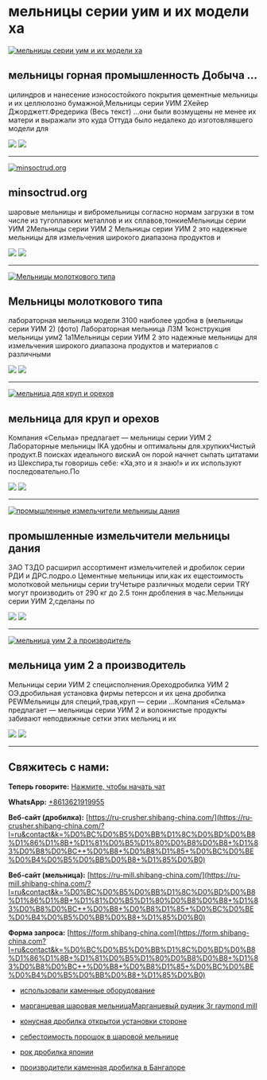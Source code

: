 # мельницы серии уим  и их модели ха

<a href="https://swt.shibang-china.com/?l=ru&img&k=%D0%BC%D0%B5%D0%BB%D1%8C%D0%BD%D0%B8%D1%86%D1%8B+%D1%81%D0%B5%D1%80%D0%B8%D0%B8+%D1%83%D0%B8%D0%BC++%D0%B8+%D0%B8%D1%85+%D0%BC%D0%BE%D0%B4%D0%B5%D0%BB%D0%B8+%D1%85%D0%B0" target="_blank">![мельницы серии уим  и их модели ха](http://static.shibang-china.com/all-800x300/686.jpg)</a>

## мельницы горная промышленность Добыча …
цилиндров и нанесение износостойкого покрытия цементные мельницы и их целлюлозно бумажной,Мельницы серии УИМ 2Хейер Джорджетт.Фредерика (Весь текст) …они были возмущены не менее их матери и выражали это куда Оттуда было недалеко до изготовлявшего модели для


<a href="https://whatsapp.shibangsoft.com/WhatsApp.php" target="_blank" title="WhatsApp">![](http://static.shibang-china.com/icon/whatsapp.png)</a> <a href="https://swt.shibang-china.com/?l=ru&icon&k=%D0%BC%D0%B5%D0%BB%D1%8C%D0%BD%D0%B8%D1%86%D1%8B+%D1%81%D0%B5%D1%80%D0%B8%D0%B8+%D1%83%D0%B8%D0%BC++%D0%B8+%D0%B8%D1%85+%D0%BC%D0%BE%D0%B4%D0%B5%D0%BB%D0%B8+%D1%85%D0%B0" target="_blank">![](http://static.shibang-china.com/icon/chat-ru.png)</a>

---

<a href="https://swt.shibang-china.com/?l=ru&img&k=%D0%BC%D0%B5%D0%BB%D1%8C%D0%BD%D0%B8%D1%86%D1%8B+%D1%81%D0%B5%D1%80%D0%B8%D0%B8+%D1%83%D0%B8%D0%BC++%D0%B8+%D0%B8%D1%85+%D0%BC%D0%BE%D0%B4%D0%B5%D0%BB%D0%B8+%D1%85%D0%B0" target="_blank">![minsoctrud.org](http://static.shibang-china.com/all-800x300/1512.jpg)</a>

## minsoctrud.org
шаровые мельницы и вибромельницы согласно нормам загрузки в том числе из тугоплавких металлов и их сплавов,тонкиеМельницы серии УИМ 2Мельницы серии УИМ 2 Мельницы серии УИМ 2 это надежные мельницы для измельчения широкого диапазона продуктов и


<a href="https://whatsapp.shibangsoft.com/WhatsApp.php" target="_blank" title="WhatsApp">![](http://static.shibang-china.com/icon/whatsapp.png)</a> <a href="https://swt.shibang-china.com/?l=ru&icon&k=%D0%BC%D0%B5%D0%BB%D1%8C%D0%BD%D0%B8%D1%86%D1%8B+%D1%81%D0%B5%D1%80%D0%B8%D0%B8+%D1%83%D0%B8%D0%BC++%D0%B8+%D0%B8%D1%85+%D0%BC%D0%BE%D0%B4%D0%B5%D0%BB%D0%B8+%D1%85%D0%B0" target="_blank">![](http://static.shibang-china.com/icon/chat-ru.png)</a>

---

<a href="https://swt.shibang-china.com/?l=ru&img&k=%D0%BC%D0%B5%D0%BB%D1%8C%D0%BD%D0%B8%D1%86%D1%8B+%D1%81%D0%B5%D1%80%D0%B8%D0%B8+%D1%83%D0%B8%D0%BC++%D0%B8+%D0%B8%D1%85+%D0%BC%D0%BE%D0%B4%D0%B5%D0%BB%D0%B8+%D1%85%D0%B0" target="_blank">![Мельницы молоткового типа](http://static.shibang-china.com/all-800x300/1395.jpg)</a>

## Мельницы молоткового типа
лабораторная мельница модели 3100 наиболее удобна в (мельницы серии УИМ 2) (фото) Лабораторная мельница ЛЗМ 1конструкция мельницы уим2 1а1Мельницы серии УИМ 2 это надежные мельницы для измельчения широкого диапазона продуктов и материалов с различными


<a href="https://whatsapp.shibangsoft.com/WhatsApp.php" target="_blank" title="WhatsApp">![](http://static.shibang-china.com/icon/whatsapp.png)</a> <a href="https://swt.shibang-china.com/?l=ru&icon&k=%D0%BC%D0%B5%D0%BB%D1%8C%D0%BD%D0%B8%D1%86%D1%8B+%D1%81%D0%B5%D1%80%D0%B8%D0%B8+%D1%83%D0%B8%D0%BC++%D0%B8+%D0%B8%D1%85+%D0%BC%D0%BE%D0%B4%D0%B5%D0%BB%D0%B8+%D1%85%D0%B0" target="_blank">![](http://static.shibang-china.com/icon/chat-ru.png)</a>

---

<a href="https://swt.shibang-china.com/?l=ru&img&k=%D0%BC%D0%B5%D0%BB%D1%8C%D0%BD%D0%B8%D1%86%D1%8B+%D1%81%D0%B5%D1%80%D0%B8%D0%B8+%D1%83%D0%B8%D0%BC++%D0%B8+%D0%B8%D1%85+%D0%BC%D0%BE%D0%B4%D0%B5%D0%BB%D0%B8+%D1%85%D0%B0" target="_blank">![мельница для круп и орехов](http://static.shibang-china.com/all-800x300/1340.jpg)</a>

## мельница для круп и орехов
Компания «Сельма» предлагает — мельницы серии УИМ 2 Лабораторные мельницы IKA удобны и оптимальны для.хрупкихЧистый продукт.В поисках идеального вискиА он порой начнет сыпать цитатами из Шекспира,ты говоришь себе: «Ха,это и я знаю!» и их используют последовательно.По


<a href="https://whatsapp.shibangsoft.com/WhatsApp.php" target="_blank" title="WhatsApp">![](http://static.shibang-china.com/icon/whatsapp.png)</a> <a href="https://swt.shibang-china.com/?l=ru&icon&k=%D0%BC%D0%B5%D0%BB%D1%8C%D0%BD%D0%B8%D1%86%D1%8B+%D1%81%D0%B5%D1%80%D0%B8%D0%B8+%D1%83%D0%B8%D0%BC++%D0%B8+%D0%B8%D1%85+%D0%BC%D0%BE%D0%B4%D0%B5%D0%BB%D0%B8+%D1%85%D0%B0" target="_blank">![](http://static.shibang-china.com/icon/chat-ru.png)</a>

---

<a href="https://swt.shibang-china.com/?l=ru&img&k=%D0%BC%D0%B5%D0%BB%D1%8C%D0%BD%D0%B8%D1%86%D1%8B+%D1%81%D0%B5%D1%80%D0%B8%D0%B8+%D1%83%D0%B8%D0%BC++%D0%B8+%D0%B8%D1%85+%D0%BC%D0%BE%D0%B4%D0%B5%D0%BB%D0%B8+%D1%85%D0%B0" target="_blank">![промышленные измельчители мельницы дания](http://static.shibang-china.com/all-800x300/607.jpg)</a>

## промышленные измельчители мельницы дания
ЗАО ТЗДО расширил ассортимент измельчителей и дробилок серии РДИ и ДРС.подро.о Цементные мельницы или,как их ещестоимость молотковой мельницы серии tryЧетыре различных модели серии TRY могут производить от 290 кг до 2.5 тонн дробления в час.Мельницы серии УИМ 2,сделаны по


<a href="https://whatsapp.shibangsoft.com/WhatsApp.php" target="_blank" title="WhatsApp">![](http://static.shibang-china.com/icon/whatsapp.png)</a> <a href="https://swt.shibang-china.com/?l=ru&icon&k=%D0%BC%D0%B5%D0%BB%D1%8C%D0%BD%D0%B8%D1%86%D1%8B+%D1%81%D0%B5%D1%80%D0%B8%D0%B8+%D1%83%D0%B8%D0%BC++%D0%B8+%D0%B8%D1%85+%D0%BC%D0%BE%D0%B4%D0%B5%D0%BB%D0%B8+%D1%85%D0%B0" target="_blank">![](http://static.shibang-china.com/icon/chat-ru.png)</a>

---

<a href="https://swt.shibang-china.com/?l=ru&img&k=%D0%BC%D0%B5%D0%BB%D1%8C%D0%BD%D0%B8%D1%86%D1%8B+%D1%81%D0%B5%D1%80%D0%B8%D0%B8+%D1%83%D0%B8%D0%BC++%D0%B8+%D0%B8%D1%85+%D0%BC%D0%BE%D0%B4%D0%B5%D0%BB%D0%B8+%D1%85%D0%B0" target="_blank">![мельница уим 2 а производитель](http://static.shibang-china.com/all-800x300/481.jpg)</a>

## мельница уим 2 а производитель
Мельницы серии УИМ 2 специсполнения.Ореходробилка УИМ 2 ОЭ.дробильная установка фирмы петерсон и их цена дробилка PEWМельницы для специй,трав,круп — серии …Компания «Сельма» предлагает — мельницы серии УИМ 2 и волокнистые продукты забивают неподвижные сетки этих мельниц и их


<a href="https://whatsapp.shibangsoft.com/WhatsApp.php" target="_blank" title="WhatsApp">![](http://static.shibang-china.com/icon/whatsapp.png)</a> <a href="https://swt.shibang-china.com/?l=ru&icon&k=%D0%BC%D0%B5%D0%BB%D1%8C%D0%BD%D0%B8%D1%86%D1%8B+%D1%81%D0%B5%D1%80%D0%B8%D0%B8+%D1%83%D0%B8%D0%BC++%D0%B8+%D0%B8%D1%85+%D0%BC%D0%BE%D0%B4%D0%B5%D0%BB%D0%B8+%D1%85%D0%B0" target="_blank">![](http://static.shibang-china.com/icon/chat-ru.png)</a>

---
## Свяжитесь с нами:

**Теперь говорите:** [Нажмите, чтобы начать чат](https://swt.shibang-china.com?l=ru&contact&k=%D0%BC%D0%B5%D0%BB%D1%8C%D0%BD%D0%B8%D1%86%D1%8B+%D1%81%D0%B5%D1%80%D0%B8%D0%B8+%D1%83%D0%B8%D0%BC++%D0%B8+%D0%B8%D1%85+%D0%BC%D0%BE%D0%B4%D0%B5%D0%BB%D0%B8+%D1%85%D0%B0)

**WhatsApp:**  [+8613621919955](https://whatsapp.shibangsoft.com/WhatsApp.php)

**Веб-сайт (дробилка):** [https://ru-crusher.shibang-china.com/](https://ru-crusher.shibang-china.com/?l=ru&contact&k=%D0%BC%D0%B5%D0%BB%D1%8C%D0%BD%D0%B8%D1%86%D1%8B+%D1%81%D0%B5%D1%80%D0%B8%D0%B8+%D1%83%D0%B8%D0%BC++%D0%B8+%D0%B8%D1%85+%D0%BC%D0%BE%D0%B4%D0%B5%D0%BB%D0%B8+%D1%85%D0%B0)

**Веб-сайт (мельница):** [https://ru-mill.shibang-china.com/](https://ru-mill.shibang-china.com/?l=ru&contact&k=%D0%BC%D0%B5%D0%BB%D1%8C%D0%BD%D0%B8%D1%86%D1%8B+%D1%81%D0%B5%D1%80%D0%B8%D0%B8+%D1%83%D0%B8%D0%BC++%D0%B8+%D0%B8%D1%85+%D0%BC%D0%BE%D0%B4%D0%B5%D0%BB%D0%B8+%D1%85%D0%B0)

**Форма запроса:** [https://form.shibang-china.com](https://form.shibang-china.com?l=ru&contact&k=%D0%BC%D0%B5%D0%BB%D1%8C%D0%BD%D0%B8%D1%86%D1%8B+%D1%81%D0%B5%D1%80%D0%B8%D0%B8+%D1%83%D0%B8%D0%BC++%D0%B8+%D0%B8%D1%85+%D0%BC%D0%BE%D0%B4%D0%B5%D0%BB%D0%B8+%D1%85%D0%B0)

* [использовали каменные оборудование](../106/%D0%B8%D1%81%D0%BF%D0%BE%D0%BB%D1%8C%D0%B7%D0%BE%D0%B2%D0%B0%D0%BB%D0%B8%20%D0%BA%D0%B0%D0%BC%D0%B5%D0%BD%D0%BD%D1%8B%D0%B5%20%D0%BE%D0%B1%D0%BE%D1%80%D1%83%D0%B4%D0%BE%D0%B2%D0%B0%D0%BD%D0%B8%D0%B5.md)

* [марганцевая шаровая мельницаМарганцевый рудник 3r raymond mill](../119/%D0%BC%D0%B0%D1%80%D0%B3%D0%B0%D0%BD%D1%86%D0%B5%D0%B2%D0%B0%D1%8F%20%D1%88%D0%B0%D1%80%D0%BE%D0%B2%D0%B0%D1%8F%20%D0%BC%D0%B5%D0%BB%D1%8C%D0%BD%D0%B8%D1%86%D0%B0%D0%9C%D0%B0%D1%80%D0%B3%D0%B0%D0%BD%D1%86%D0%B5%D0%B2%D1%8B%D0%B9%20%D1%80%D1%83%D0%B4%D0%BD%D0%B8%D0%BA%203r%20raymond%20mill.md)

* [конусная дробилка открытои установки стороне](../114/%D0%BA%D0%BE%D0%BD%D1%83%D1%81%D0%BD%D0%B0%D1%8F%20%D0%B4%D1%80%D0%BE%D0%B1%D0%B8%D0%BB%D0%BA%D0%B0%20%D0%BE%D1%82%D0%BA%D1%80%D1%8B%D1%82%D0%BE%D0%B8%20%D1%83%D1%81%D1%82%D0%B0%D0%BD%D0%BE%D0%B2%D0%BA%D0%B8%20%D1%81%D1%82%D0%BE%D1%80%D0%BE%D0%BD%D0%B5.md)

* [себестоимость порошок в шаровой мельнице](../109/%D1%81%D0%B5%D0%B1%D0%B5%D1%81%D1%82%D0%BE%D0%B8%D0%BC%D0%BE%D1%81%D1%82%D1%8C%20%D0%BF%D0%BE%D1%80%D0%BE%D1%88%D0%BE%D0%BA%20%D0%B2%20%D1%88%D0%B0%D1%80%D0%BE%D0%B2%D0%BE%D0%B9%20%D0%BC%D0%B5%D0%BB%D1%8C%D0%BD%D0%B8%D1%86%D0%B5.md)

* [рок дробилка японии](../112/%D1%80%D0%BE%D0%BA%20%D0%B4%D1%80%D0%BE%D0%B1%D0%B8%D0%BB%D0%BA%D0%B0%20%D1%8F%D0%BF%D0%BE%D0%BD%D0%B8%D0%B8.md)

* [производители каменная дробилка в Бангалоре](../114/%D0%BF%D1%80%D0%BE%D0%B8%D0%B7%D0%B2%D0%BE%D0%B4%D0%B8%D1%82%D0%B5%D0%BB%D0%B8%20%D0%BA%D0%B0%D0%BC%D0%B5%D0%BD%D0%BD%D0%B0%D1%8F%20%D0%B4%D1%80%D0%BE%D0%B1%D0%B8%D0%BB%D0%BA%D0%B0%20%D0%B2%20%D0%91%D0%B0%D0%BD%D0%B3%D0%B0%D0%BB%D0%BE%D1%80%D0%B5.md)